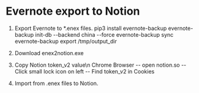 # Evernote export to Notion
1. Export Evernote to *.enex files.
  pip3 install evernote-backup
  evernote-backup init-db --backend china --force
  evernote-backup sync
  evernote-backup export /tmp/output_dir

2. Download enex2notion.exe 
3. Copy Notion token_v2 value\n
  Chrome Browser -- open notion.so -- Click small lock icon on left -- Find token_v2 in Cookies
4. Import from .enex files to Notion.
